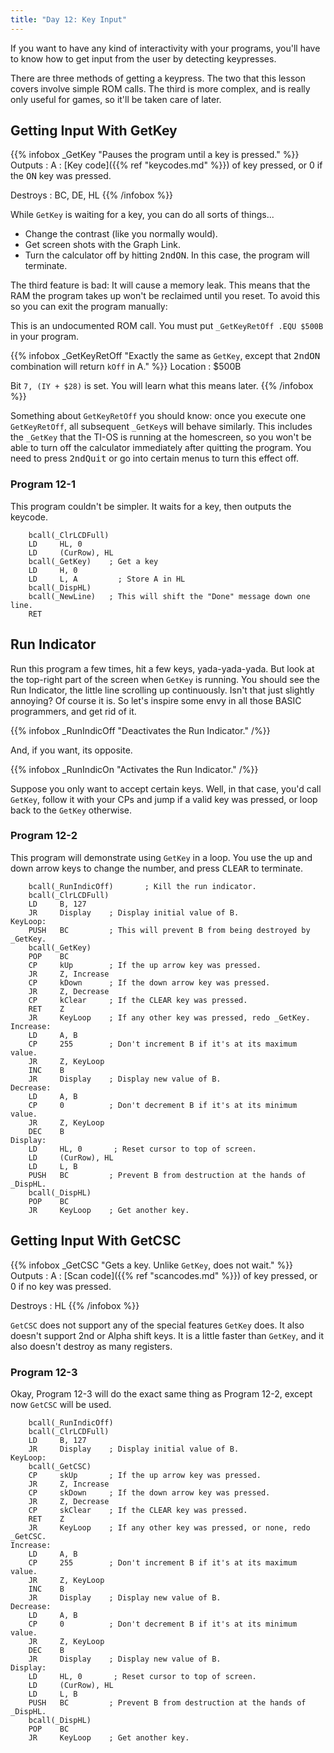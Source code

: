 ```yaml
---
title: "Day 12: Key Input"
---
```



If you want to have any kind of interactivity with your programs, you'll
have to know how to get input from the user by detecting keypresses.

There are three methods of getting a keypress. The two that this lesson
covers involve simple ROM calls. The third is more complex, and is
really only useful for games, so it'll be taken care of later.

## Getting Input With GetKey

{{% infobox _GetKey "Pauses the program until a key is pressed." %}}
Outputs
: A
  : [Key code]({{% ref "keycodes.md" %}}) of key pressed, or 0 if the <kbd>ON</kbd>
    key was pressed.

Destroys
: BC, DE, HL
{{% /infobox %}}

While `GetKey` is waiting for a key, you can do all sorts of things...

-   Change the contrast (like you normally would).
-   Get screen shots with the Graph Link.
-   Turn the calculator off by hitting <kbd>2nd</kbd><kbd>ON</kbd>. In this
    case, the program will terminate.

The third feature is bad: It will cause a memory leak. This means that
the RAM the program takes up won't be reclaimed until you reset. To
avoid this so you can exit the program manually:

This is an undocumented ROM call. You must put `_GetKeyRetOff .EQU
$500B` in your program.

{{% infobox _GetKeyRetOff
    "Exactly the same as `GetKey`, except that <kbd>2nd</kbd><kbd>ON</kbd> combination will return `kOff` in A." %}}
Location
: $500B

Bit `7, (IY + $28)` is set. You will learn what this means later.
{{% /infobox %}}

Something about `GetKeyRetOff` you should know: once you execute one
`GetKeyRetOff`, all subsequent `_GetKey`s will behave similarly. This includes
the `_GetKey` that the TI-OS is running at the homescreen, so you won't be able
to turn off the calculator immediately after quitting the program. You need to
press <kbd>2nd</kbd><kbd>Quit</kbd> or go into certain menus to turn this effect
off.

### Program 12-1

This program couldn't be simpler. It waits for a key, then outputs the
keycode.

        bcall(_ClrLCDFull)
        LD     HL, 0
        LD     (CurRow), HL
        bcall(_GetKey)    ; Get a key
        LD     H, 0
        LD     L, A         ; Store A in HL
        bcall(_DispHL)
        bcall(_NewLine)   ; This will shift the "Done" message down one line.
        RET

## Run Indicator
Run this program a few times, hit a few keys, yada-yada-yada. But look
at the top-right part of the screen when `GetKey` is running. You should
see the Run Indicator, the little line scrolling up continuously. Isn't
that just slightly annoying? Of course it is. So let's inspire some envy
in all those BASIC programmers, and get rid of it.

{{% infobox _RunIndicOff "Deactivates the Run Indicator." /%}}

And, if you want, its opposite.

{{% infobox _RunIndicOn "Activates the Run Indicator." /%}}

Suppose you only want to accept certain keys. Well, in that case, you'd
call `GetKey`, follow it with your CPs and jump if a valid key was
pressed, or loop back to the `GetKey` otherwise.

### Program 12-2

This program will demonstrate using `GetKey` in a loop. You use the up
and down arrow keys to change the number, and press <kbd>CLEAR</kbd> to
terminate.

        bcall(_RunIndicOff)       ; Kill the run indicator.
        bcall(_ClrLCDFull)
        LD     B, 127
        JR     Display    ; Display initial value of B.
    KeyLoop:
        PUSH   BC         ; This will prevent B from being destroyed by _GetKey.
        bcall(_GetKey)
        POP    BC
        CP     kUp        ; If the up arrow key was pressed.
        JR     Z, Increase
        CP     kDown      ; If the down arrow key was pressed.
        JR     Z, Decrease
        CP     kClear     ; If the CLEAR key was pressed.
        RET    Z
        JR     KeyLoop    ; If any other key was pressed, redo _GetKey.
    Increase:
        LD     A, B
        CP     255        ; Don't increment B if it's at its maximum value.
        JR     Z, KeyLoop
        INC    B
        JR     Display    ; Display new value of B.
    Decrease:
        LD     A, B
        CP     0          ; Don't decrement B if it's at its minimum value.
        JR     Z, KeyLoop
        DEC    B
    Display:
        LD     HL, 0       ; Reset cursor to top of screen.
        LD     (CurRow), HL
        LD     L, B
        PUSH   BC         ; Prevent B from destruction at the hands of _DispHL.
        bcall(_DispHL)
        POP    BC
        JR     KeyLoop    ; Get another key.

## Getting Input With GetCSC

{{% infobox _GetCSC "Gets a key. Unlike `GetKey`, does not wait." %}}
Outputs
: A
  : [Scan code]({{% ref "scancodes.md" %}}) of key pressed, or 0 if no key was pressed.

Destroys
: HL
{{% /infobox %}}

`GetCSC` does not support any of the special features `GetKey` does. It
also doesn't support 2nd or Alpha shift keys. It is a little faster than
`GetKey`, and it also doesn't destroy as many registers.

### Program 12-3

Okay, Program 12-3 will do the exact same thing as Program 12-2, except
now `GetCSC` will be used.

        bcall(_RunIndicOff)
        bcall(_ClrLCDFull)
        LD     B, 127
        JR     Display    ; Display initial value of B.
    KeyLoop:
        bcall(_GetCSC)
        CP     skUp       ; If the up arrow key was pressed.
        JR     Z, Increase
        CP     skDown     ; If the down arrow key was pressed.
        JR     Z, Decrease
        CP     skClear    ; If the CLEAR key was pressed.
        RET    Z
        JR     KeyLoop    ; If any other key was pressed, or none, redo _GetCSC.
    Increase:
        LD     A, B
        CP     255        ; Don't increment B if it's at its maximum value.
        JR     Z, KeyLoop
        INC    B
        JR     Display    ; Display new value of B.
    Decrease:
        LD     A, B
        CP     0          ; Don't decrement B if it's at its minimum value.
        JR     Z, KeyLoop
        DEC    B
        JR     Display    ; Display new value of B.
    Display:
        LD     HL, 0       ; Reset cursor to top of screen.
        LD     (CurRow), HL
        LD     L, B
        PUSH   BC         ; Prevent B from destruction at the hands of _DispHL.
        bcall(_DispHL)
        POP    BC
        JR     KeyLoop    ; Get another key.

